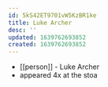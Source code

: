 ```yaml
---
id: 5kS42ET9701vW5KzBR1ke
title: Luke Archer
desc: ''
updated: 1639762693852
created: 1639762693852
---
```



- [[person]] - Luke Archer
- appeared 4x at the stoa
